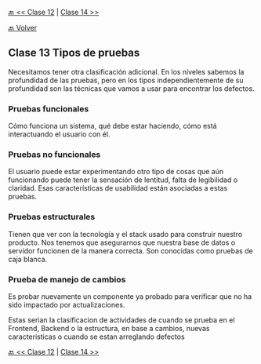 [🔙 << Clase 12](../12_Class/12_Class.md) | [Clase 14 >>](../14_Class/14_Class.md)

[🔙 Volver](../README.md)

## Clase 13 Tipos de pruebas

Necesitamos tener otra clasificación adicional. En los niveles sabemos la profundidad de las pruebas, pero en los tipos independientemente de su profundidad son las técnicas que vamos a usar para encontrar los defectos.

### Pruebas funcionales 

Cómo funciona un sistema, qué debe estar haciendo, cómo está interactuando el usuario con él.

### Pruebas no funcionales 

El usuario puede estar experimentando otro tipo de cosas que aún funcionando puede tener la sensación de lentitud, falta de legibilidad o claridad. Esas características de usabilidad están asociadas a estas pruebas.

### Pruebas estructurales 

Tienen que ver con la tecnología y el stack usado para construir nuestro producto. Nos tenemos que asegurarnos que nuestra base de datos o servidor funcionen de la manera correcta. Son conocidas como pruebas de caja blanca.

### Prueba de manejo de cambios 

Es probar nuevamente un componente ya probado para verificar que no ha sido impactado por actualizaciones.

Estas serian la clasificacion de actividades de cuando se prueba en el Frontend, Backend o la estructura, en base a cambios, nuevas caracteristicas o cuando se estan arreglando defectos




[🔙 << Clase 12](../12_Class/12_Class.md) | [Clase 14 >>](../14_Class/14_Class.md)

